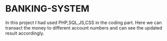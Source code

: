 # BANKING-SYSTEM
In this project I  had used PHP,SQL,JS,CSS in the coding part. Here we can transact the money to different account numbers and can see the updated result accordingly.
